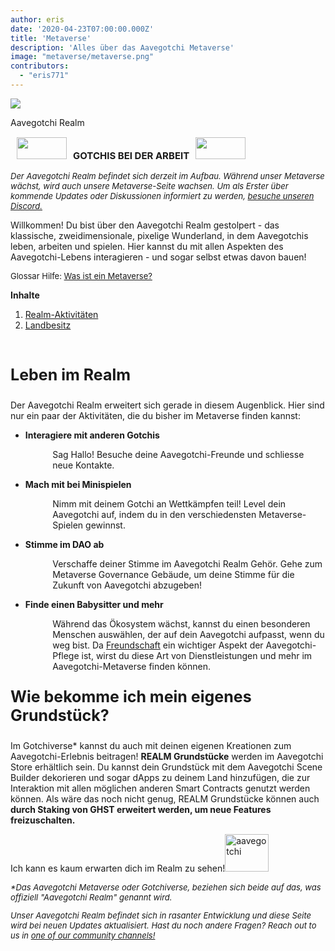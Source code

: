 ```yaml
---
author: eris
date: '2020-04-23T07:00:00.000Z'
title: 'Metaverse'
description: 'Alles über das Aavegotchi Metaverse'
image: "metaverse/metaverse.png"
contributors:
  - "eris771"
---
```


<div class="headerImageContainer">
<img src="/metaverse/metaverse.png" class="headerImage">
<p class="headerImageText">Aavegotchi Realm</p>
</div>

<p style="font-size:15px;"><img src="/metaverse/construction.png" width="80" height="35" hspace="10"><b>GOTCHIS BEI DER ARBEIT</b><img src="/metaverse/construction2.png" width="80" height="35" hspace="10"></p>
<p style="font-style:italic; font-size:13px;">Der Aavegotchi Realm befindet sich derzeit im Aufbau. Während unser Metaverse wächst, wird auch unsere Metaverse-Seite wachsen. Um als Erster über kommende Updates oder Diskussionen informiert zu werden, <a href="https://discord.com/invite/3fkAkdS">besuche unseren Discord.</a></p>

Willkommen! Du bist über den Aavegotchi Realm gestolpert - das klassische, zweidimensionale, pixelige Wunderland, in dem Aavegotchis leben, arbeiten und spielen. Hier kannst du mit allen Aspekten des Aavegotchi-Lebens interagieren - und sogar selbst etwas davon bauen! 

<p style="font-size:13px;">Glossar Hilfe: <a href="https://wiki.aavegotchi.com/glossary#metaverse">Was ist ein Metaverse?</a></p>

<a name="Realm"></a>

<div class="contentsBox">

**Inhalte**

<ol>
<li><a href=#Realm>Realm-Aktivitäten</a></li>
<li><a href=#Land>Landbesitz</a></li>
</ol>

</div>

&nbsp;

<p style="font-size:25px;"><b>Leben im Realm</b></p>

Der Aavegotchi Realm erweitert sich gerade in diesem Augenblick. Hier sind nur ein paar der Aktivitäten, die du bisher im Metaverse finden kannst:

<ul><p style="margin-left: 2.4em"><b><li>Interagiere mit anderen Gotchis</li></b></p></ul>

<p style="margin-left: 4.8em">Sag Hallo! Besuche deine Aavegotchi-Freunde und schliesse neue Kontakte.</p>

<ul><p style="margin-left: 2.4em"><b><li>Mach mit bei Minispielen</li></b></p></ul>

<p style="margin-left: 4.8em">Nimm mit deinem Gotchi an Wettkämpfen teil! Level dein Aavegotchi auf, indem du in den verschiedensten Metaverse-Spielen gewinnst.</p>

<ul><p style="margin-left: 2.4em"><b><li>Stimme im DAO ab</li></b></p></ul>

<p style="margin-left: 4.8em">Verschaffe deiner Stimme im Aavegotchi Realm Gehör. Gehe zum Metaverse Governance Gebäude, um deine Stimme für die Zukunft von Aavegotchi abzugeben!</p>

<ul><p style="margin-left: 2.4em"><b><li>Finde einen Babysitter und mehr</li></b></p></ul>

<p style="margin-left: 4.8em">Während das Ökosystem wächst, kannst du einen besonderen Menschen auswählen, der auf dein Aavegotchi aufpasst, wenn du weg bist. Da <a href="https://docs.google.com/document/d/186zOapKeHNNJ9y8LIByQQ64rs0eJUlEF/edit#heading=h.2g1uoi1shr1d">Freundschaft</a> ein wichtiger Aspekt der Aavegotchi-Pflege ist, wirst du diese Art von Dienstleistungen und mehr im Aavegotchi-Metaverse finden können.</p>
<a name="Land"></a>
<p style="font-size:25px;"><b>Wie bekomme ich mein eigenes Grundstück?</b></p>

Im Gotchiverse* kannst du auch mit deinen eigenen Kreationen zum Aavegotchi-Erlebnis beitragen! **REALM Grundstücke** werden im Aavegotchi Store erhältlich sein. Du kannst dein Grundstück mit dem Aavegotchi Scene Builder dekorieren und sogar dApps zu deinem Land hinzufügen, die zur Interaktion mit allen möglichen anderen Smart Contracts genutzt werden können. Als wäre das noch nicht genug, REALM Grundstücke können auch **durch Staking von GHST erweitert werden, um neue Features freizuschalten.**

Ich kann es kaum erwarten dich im Realm zu sehen!<img src="/metaverse/aavegotchiwave.png" alt = "aavegotchi" width="70" height="60" />

<p style="font-size:13px; font-style:italic;">*Das Aavegotchi Metaverse oder Gotchiverse, beziehen sich beide auf das, was offiziell "Aavegotchi Realm" genannt wird.</a></p>

<p style="font-size:13px; font-style:italic;">Unser Aavegotchi Realm befindet sich in rasanter Entwicklung und diese Seite wird bei neuen Updates aktualisiert. Hast du noch andere Fragen? Reach out to us in <a href="https://wiki.aavegotchi.com/socialmedia" target = "_blank">one of our community channels!</a></p>